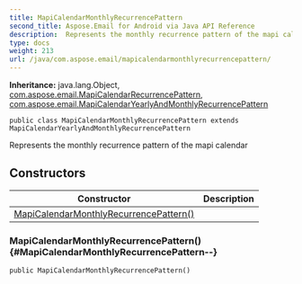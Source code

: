 ```yaml
---
title: MapiCalendarMonthlyRecurrencePattern
second_title: Aspose.Email for Android via Java API Reference
description:  Represents the monthly recurrence pattern of the mapi calendar
type: docs
weight: 213
url: /java/com.aspose.email/mapicalendarmonthlyrecurrencepattern/
---
```

**Inheritance:**
java.lang.Object, [com.aspose.email.MapiCalendarRecurrencePattern](../../com.aspose.email/mapicalendarrecurrencepattern), [com.aspose.email.MapiCalendarYearlyAndMonthlyRecurrencePattern](../../com.aspose.email/mapicalendaryearlyandmonthlyrecurrencepattern)
```
public class MapiCalendarMonthlyRecurrencePattern extends MapiCalendarYearlyAndMonthlyRecurrencePattern
```

Represents the monthly recurrence pattern of the mapi calendar
## Constructors

| Constructor | Description |
| --- | --- |
| [MapiCalendarMonthlyRecurrencePattern()](#MapiCalendarMonthlyRecurrencePattern--) |  |
### MapiCalendarMonthlyRecurrencePattern() {#MapiCalendarMonthlyRecurrencePattern--}
```
public MapiCalendarMonthlyRecurrencePattern()
```


